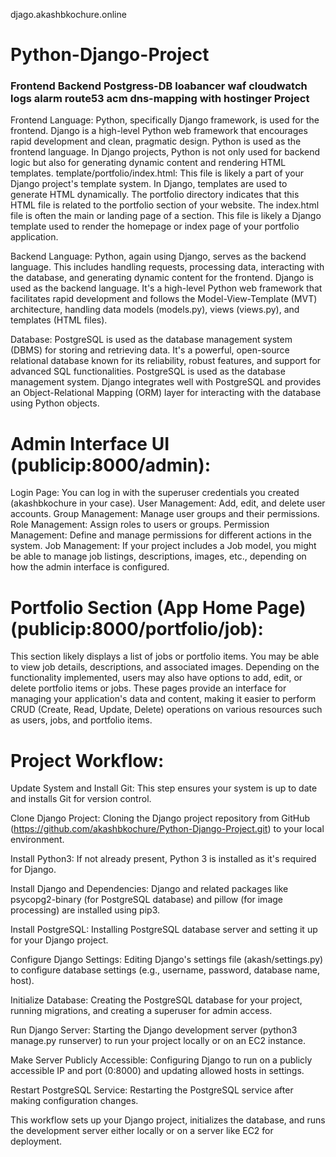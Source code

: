djago.akashbkochure.online


# Python-Django-Project #

### Frontend Backend Postgress-DB loabancer waf cloudwatch logs alarm route53 acm dns-mapping with hostinger Project ###

Frontend Language: 
Python, specifically Django framework, is used for the frontend. Django is a high-level Python web framework that encourages rapid development and clean, pragmatic design. Python is used as the frontend language. In Django projects, Python is not only used for backend logic but also for generating dynamic content and rendering HTML templates. template/portfolio/index.html: This file is likely a part of your Django project's template system. In Django, templates are used to generate HTML dynamically. The portfolio directory indicates that this HTML file is related to the portfolio section of your website. The index.html file is often the main or landing page of a section. This file is likely a Django template used to render the homepage or index page of your portfolio application.

Backend Language: 
Python, again using Django, serves as the backend language. This includes handling requests, processing data, interacting with the database, and generating dynamic content for the frontend. Django is used as the backend language. It's a high-level Python web framework that facilitates rapid development and follows the Model-View-Template (MVT) architecture, handling data models (models.py), views (views.py), and templates (HTML files).

Database: 
PostgreSQL is used as the database management system (DBMS) for storing and retrieving data. It's a powerful, open-source relational database known for its reliability, robust features, and support for advanced SQL functionalities. PostgreSQL is used as the database management system. Django integrates well with PostgreSQL and provides an Object-Relational Mapping (ORM) layer for interacting with the database using Python objects.


# Admin Interface UI (publicip:8000/admin):

Login Page: You can log in with the superuser credentials you created (akashbkochure in your case).
User Management: Add, edit, and delete user accounts.
Group Management: Manage user groups and their permissions.
Role Management: Assign roles to users or groups.
Permission Management: Define and manage permissions for different actions in the system.
Job Management: If your project includes a Job model, you might be able to manage job listings, descriptions, images, etc., depending on how the admin interface is configured.

# Portfolio Section (App Home Page) (publicip:8000/portfolio/job):

This section likely displays a list of jobs or portfolio items.
You may be able to view job details, descriptions, and associated images.
Depending on the functionality implemented, users may also have options to add, edit, or delete portfolio items or jobs.
These pages provide an interface for managing your application's data and content, making it easier to perform CRUD (Create, Read, Update, Delete) operations on various resources such as users, jobs, and portfolio items.

# Project Workflow:

Update System and Install Git: This step ensures your system is up to date and installs Git for version control.

Clone Django Project: Cloning the Django project repository from GitHub (https://github.com/akashbkochure/Python-Django-Project.git) to your local environment.

Install Python3: If not already present, Python 3 is installed as it's required for Django.

Install Django and Dependencies: Django and related packages like psycopg2-binary (for PostgreSQL database) and pillow (for image processing) are installed using pip3.

Install PostgreSQL: Installing PostgreSQL database server and setting it up for your Django project.

Configure Django Settings: Editing Django's settings file (akash/settings.py) to configure database settings (e.g., username, password, database name, host).

Initialize Database: Creating the PostgreSQL database for your project, running migrations, and creating a superuser for admin access.

Run Django Server: Starting the Django development server (python3 manage.py runserver) to run your project locally or on an EC2 instance.

Make Server Publicly Accessible: Configuring Django to run on a publicly accessible IP and port (0:8000) and updating allowed hosts in settings.

Restart PostgreSQL Service: Restarting the PostgreSQL service after making configuration changes.

This workflow sets up your Django project, initializes the database, and runs the development server either locally or on a server like EC2 for deployment.

